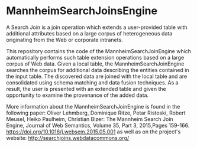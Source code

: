 MannheimSearchJoinsEngine
=========================

A Search Join is a join operation which extends a user-provided table with additional attributes based on a large corpus of heterogeneous data originating from the Web or corporate intranets. 

This repository contains the code of the MannheimSearchJoinEngine which automatically performs such table extension operations based on a large corpus of Web data. Given a local table, the MannheimSearchJoinEngine searches the corpus for additional data describing the entities contained in the input table. The discovered data are joined with the local table and are consolidated using schema matching and data fusion techniques. As a result, the user is presented with an extended table and given the opportunity to examine the provenance of the added data.

More information about the MannheimSearchJoinEngine is found in the following paper: Oliver Lehmberg, Dominique Ritze, Petar Ristoski, Robert Meusel, Heiko Paulheim, Christian Bizer: The Mannheim Search Join Engine, Journal of Web Semantics, Volume 35, Part 3, 2015,Pages 159-166. https://doi.org/10.1016/j.websem.2015.05.001 as well as on the project's website: http://searchjoins.webdatacommons.org/
